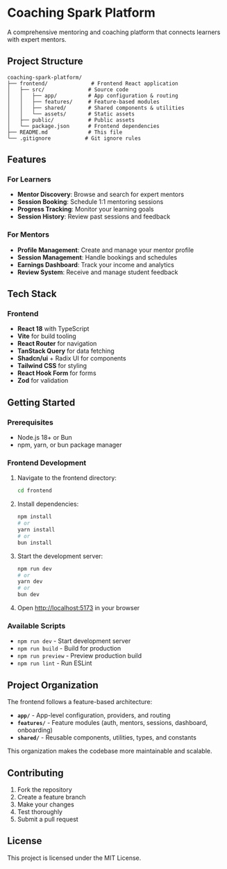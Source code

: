 # Coaching Spark Platform

A comprehensive mentoring and coaching platform that connects learners with expert mentors.

## Project Structure

```
coaching-spark-platform/
├── frontend/              # Frontend React application
│   ├── src/              # Source code
│   │   ├── app/          # App configuration & routing
│   │   ├── features/     # Feature-based modules
│   │   ├── shared/       # Shared components & utilities
│   │   └── assets/       # Static assets
│   ├── public/           # Public assets
│   └── package.json      # Frontend dependencies
├── README.md             # This file
└── .gitignore           # Git ignore rules
```

## Features

### For Learners
- **Mentor Discovery**: Browse and search for expert mentors
- **Session Booking**: Schedule 1:1 mentoring sessions
- **Progress Tracking**: Monitor your learning goals
- **Session History**: Review past sessions and feedback

### For Mentors
- **Profile Management**: Create and manage your mentor profile
- **Session Management**: Handle bookings and schedules
- **Earnings Dashboard**: Track your income and analytics
- **Review System**: Receive and manage student feedback

## Tech Stack

### Frontend
- **React 18** with TypeScript
- **Vite** for build tooling
- **React Router** for navigation
- **TanStack Query** for data fetching
- **Shadcn/ui** + Radix UI for components
- **Tailwind CSS** for styling
- **React Hook Form** for forms
- **Zod** for validation

## Getting Started

### Prerequisites
- Node.js 18+ or Bun
- npm, yarn, or bun package manager

### Frontend Development

1. Navigate to the frontend directory:
   ```bash
   cd frontend
   ```

2. Install dependencies:
   ```bash
   npm install
   # or
   yarn install
   # or
   bun install
   ```

3. Start the development server:
   ```bash
   npm run dev
   # or
   yarn dev
   # or
   bun dev
   ```

4. Open [http://localhost:5173](http://localhost:5173) in your browser

### Available Scripts

- `npm run dev` - Start development server
- `npm run build` - Build for production
- `npm run preview` - Preview production build
- `npm run lint` - Run ESLint

## Project Organization

The frontend follows a feature-based architecture:

- **`app/`** - App-level configuration, providers, and routing
- **`features/`** - Feature modules (auth, mentors, sessions, dashboard, onboarding)
- **`shared/`** - Reusable components, utilities, types, and constants

This organization makes the codebase more maintainable and scalable.

## Contributing

1. Fork the repository
2. Create a feature branch
3. Make your changes
4. Test thoroughly
5. Submit a pull request

## License

This project is licensed under the MIT License.
